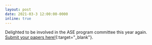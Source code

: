 ```yaml
---
layout: post
date: 2021-03-3 12:00:00-0000
inline: true
---
```


Delighted to be involved in the ASE program committee this year again. [Submit your papers here!](https://conf.researchr.org/home/ase-2021){:target="\_blank"}.
